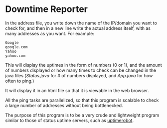 # Downtime Reporter

In the address file, you write down the name of the IP/domain you want to check for, and then in a new line write the actual address itself, with
as many addresses as you want. For example:

```
Google
google.com
Yahoo
yahoo.com
```
This will display the uptimes in the form of numbers (0 or 1), and the amount of numbers displayed or how many times to check can be changed in the java files (*Status.java* for # of numbers displayed, and *App.java* for  how often to ping.)

It will display it in an html file so that it is viewable in the web browser.

All the ping tasks are parallelized, so that this program is scalable to check a large number of addresses without being bottlenecked.

The purpose of this program is to be a very crude and lightweight program similar to those of status uptime servers, such as [uptimerobot](status.uptimerobot.com).
